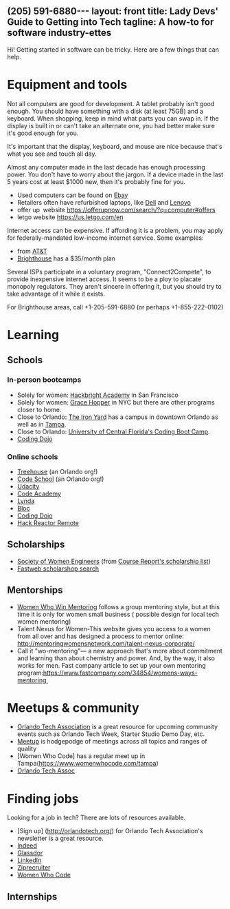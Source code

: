 (205)
591-6880---
layout: front
title: Lady Devs' Guide to Getting into Tech
tagline: A how-to for software industry-ettes 
---

Hi! Getting started in software can be tricky. Here are a few things that can help.

# Equipment and tools

Not all computers are good for development. A tablet probably isn't good enough. You should have something with a disk (at least 75GB) and a keyboard. When shopping, keep in mind what parts you can swap in. If the display is built in or can't take an alternate one, you had better make sure it's good enough for you.

It's important that the display, keyboard, and mouse are nice because that's what you see and touch all day.

Almost any computer made in the last decade has enough processing power. You don't have to worry about the jargon. If a device made in the last 5 years cost at least $1000 new, then it's probably fine for you.

* Used computers can be found on [Ebay](http://ebay.com)
* Retailers often have refurbished laptops, like [Dell](https://www.dellrefurbished.com/) and [Lenovo](http://outlet.lenovo.com/)
* offer up  website https://offerupnow.com/search/?q=computer#offers
* letgo website https://us.letgo.com/en

Internet access can be expensive. If affording it is a problem, you may apply for federally-mandated low-income internet service. Some examples:

* from [AT&T](https://www.att.com/shop/internet/access/)
* [Brighthouse](http://brighthouse.com/35.html) has a $35/month plan

Several ISPs participate in a voluntary program, "Connect2Compete", to provide inexpensive internet access. It seems to be a ploy to placate monopoly regulators. They aren't sincere in offering it, but you should try to take advantage of it while it exists.

For Brighthouse areas, call +1-205-591-6880 (or perhaps +1-855-222-0102)


# Learning

## Schools

### In-person bootcamps

* Solely for women: [Hackbright Academy](https://hackbrightacademy.com/) in San Francisco
* Solely for women: [Grace Hopper](http://www.gracehopper.com/) in NYC but there are other programs closer to home.
* Close to Orlando: [The Iron Yard](https://www.theironyard.com/locations/orlando.html) has a campus in downtown Orlando as well as in [Tampa](https://www.theironyard.com/locations/tampa-bay.html).
* Close to Orlando: [University of Central Florida's Coding Boot Camp](https://codingbootcamp.ce.ucf.edu/).
* [Coding Dojo](http://www.codingdojo.com/)

### Online schools

* [Treehouse](https://teamtreehouse.com/join/start-trial) (an Orlando org!)
* [Code School](https://www.codeschool.com/) (an Orlando org!)
* [Udacity](https://www.udacity.com/)
* [Code Academy](https://www.codecademy.com/learn/web)
* [Lynda](https://www.lynda.com/Web-Development-training-tutorials/1471-0.html)
* [Bloc](https://www.bloc.io/web-developer-career-bootcamp)
* [Coding Dojo](http://www.codingdojo.com/)
* [Hack Reactor Remote](http://www.hackreactor.com/remote/)

## Scholarships

* [Society of Women Engineers](http://societyofwomenengineers.swe.org/scholarships) (from [Course Report's scholarship list](https://www.coursereport.com/blog/bootcamp-scholarships-for-women-a-comprehensive-list))
* [Fastweb scholarshop search](http://www.fastweb.com/)

## Mentorships

* [Women Who Win Mentoring](http://nawboorlando.org/calendar/2017/2/16/women-who-win-mentoring) follows a group mentoring style, but at this time it is only for women small business ( possible design for local tech women mentoring)
* Talent Nexus for Women-This website gives you access to a women from all over and has designed a process to mentor online: http://mentoringwomensnetwork.com/talent-nexus-corporate/
* Call it "wo-mentoring"— a new approach that's more about commitment and learning than about chemistry and power. And, by the way, it also works for men. Fast company article to set up your own mentoring program:https://www.fastcompany.com/34854/womens-ways-mentoring 


# Meetups & community

* [Orlando Tech Association](http://week.orlandotech.org/events) is a great resource for upcoming community events such as Orlando Tech Week, Starter Studio Demo Day, etc.
* [Meetup](https://www.meetup.com/) is hodgepodge of meetings across all topics and ranges of quality
* [Women Who Code] has a regular meet up in Tampa(https://www.womenwhocode.com/tampa)
* [Orlando Tech Assoc](http://orlandotech.org/)



# Finding jobs

Looking for a job in tech? There are lots of resources available.

* [Sign up] (http://orlandotech.org/) for Orlando Tech Association's newsletter is a great resource.
* [Indeed](http://www.indeed.com/)
* [Glassdor](https://www.glassdoor.com/index.htm)
* [LinkedIn](https://www.linkedin.com/)
* [Ziprecruiter](https://www.ziprecruiter.com/)
* [Women Who Code](https://www.womenwhocode.com/jobs)

## Internships
